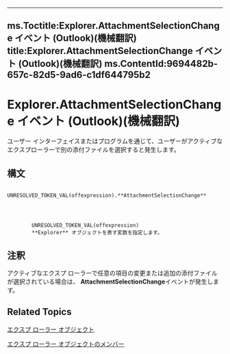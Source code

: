 

---
ms.Toctitle:Explorer.AttachmentSelectionChange イベント (Outlook)(機械翻訳)
title:Explorer.AttachmentSelectionChange イベント (Outlook)(機械翻訳)
ms.ContentId:9694482b-657c-82d5-9ad6-c1df644795b2
---
# Explorer.AttachmentSelectionChange イベント (Outlook)(機械翻訳)




ユーザー インターフェイスまたはプログラムを通じて、ユーザーがアクティブなエクスプローラーで別の添付ファイルを選択すると発生します。

## 構文

            UNRESOLVED_TOKEN_VAL(offexpression).**AttachmentSelectionChange**




            UNRESOLVED_TOKEN_VAL(offexpression)
            **Explorer** オブジェクトを表す変数を指定します。



## 注釈
アクティブなエクスプ ローラーで任意の項目の変更または追加の添付ファイルが選択されている場合は、 **AttachmentSelectionChange**イベントが発生します。



## Related Topics

[エクスプ ローラー オブジェクト](026591e5-049f-503a-4166-34e6dbc225fb.md)

[エクスプ ローラー オブジェクトのメンバー](4412c507-4dcd-6005-b9c8-11824624250d.md)





